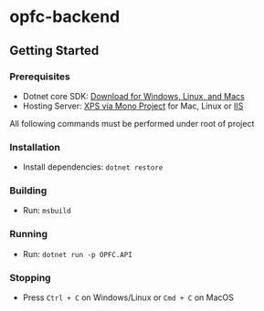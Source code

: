 # opfc-backend

## Getting Started

### Prerequisites

- Dotnet core SDK: [Download for Windows, Linux, and Macs](https://www.microsoft.com/net/learn/get-started-with-dotnet-tutorial)
- Hosting Server: [XPS via Mono Project](https://www.mono-project.com/docs/web/aspnet/) for Mac, Linux or [IIS](https://docs.microsoft.com/en-us/aspnet/core/host-and-deploy/iis/?view=aspnetcore-2.1&tabs=aspnetcore2x)

All following commands must be performed under root of project

### Installation

- Install dependencies: `dotnet restore`

### Building

- Run: `msbuild`

### Running

- Run: `dotnet run -p OPFC.API`

### Stopping

- Press `Ctrl + C` on Windows/Linux or `Cmd + C` on MacOS
